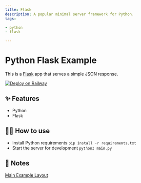 ```yaml
---
title: Flask
description: A popular minimal server framework for Python.
tags:

- python
- flask

---
```


# Python Flask Example

This is a [Flask](https://flask.palletsprojects.com/en/1.1.x/) app that serves a simple JSON response.

[![Deploy on Railway](https://railway.app/button.svg)](https://railway.app/new/template/zUcpux)

## ✨ Features

- Python
- Flask

## 💁‍♀️ How to use

- Install Python requirements `pip install -r requirements.txt`
- Start the server for development `python3 main.py`

## 📝 Notes

[Main Example Layout](https://flask.palletsprojects.com/en/2.2.x/tutorial/layout/)

